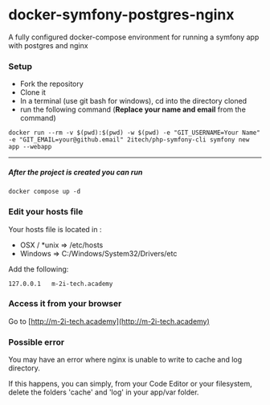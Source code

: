 # docker-symfony-postgres-nginx
A fully configured docker-compose environment for running a symfony app with postgres and nginx

### Setup

* Fork the repository
* Clone it
* In a terminal (use git bash for windows), cd into the directory cloned
* run the following command (**Replace your name and email** from the command)

```
docker run --rm -v $(pwd):$(pwd) -w $(pwd) -e "GIT_USERNAME=Your Name" -e "GIT_EMAIL=your@github.email" 2itech/php-symfony-cli symfony new app --webapp
```

--------------------------------------------------------------

##### After the project is created you can run

```
docker compose up -d
```

### Edit your hosts file

Your hosts file is located in :
* OSX / *unix => /etc/hosts
* Windows => C:/Windows/System32/Drivers/etc

Add the following:
```
127.0.0.1   m-2i-tech.academy
```

### Access it from your browser
Go to [http://m-2i-tech.academy](http://m-2i-tech.academy)

### Possible error
You may have an error where nginx is unable to write to cache and log directory.

If this happens, you can simply, from your Code Editor or your filesystem, delete the folders 'cache' and 'log' in your app/var folder.
